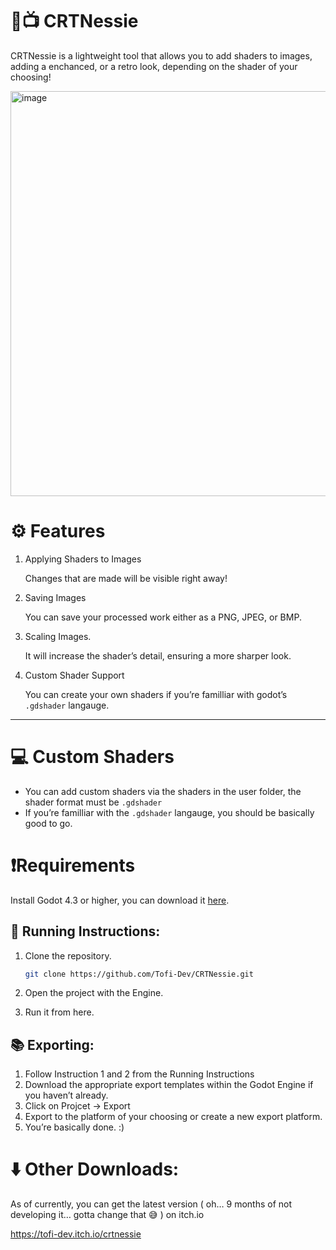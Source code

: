 # 🦕📺 CRTNessie

CRTNessie is a lightweight tool that allows you to add shaders to images, adding a enchanced, or a retro look, depending on the shader of your choosing!

<img width="1152" height="648" alt="image" src="https://github.com/user-attachments/assets/dc7698e9-2eab-4a5a-b1a1-750f023008f9" />



# ⚙️ Features


1. Applying Shaders to Images

   Changes that are made will be visible right away!
2. Saving Images

   You can save your processed work either as a PNG, JPEG, or BMP.
3. Scaling Images.

   It will increase the shader’s detail, ensuring a more sharper look.
4. Custom Shader Support

   You can create your own shaders if you’re familliar with godot’s `.gdshader` langauge.


***

# 💻 Custom Shaders

* You can add custom shaders via the shaders in the user folder, the shader format must be `.gdshader`
* If you’re familliar with the `.gdshader` langauge, you should be basically good to go.



# ❗Requirements

Install Godot 4.3 or higher, you can download it [here](https://godotengine.org/pl/).



## 🔨 Running Instructions:


1. Clone the repository.

   ```bash
   git clone https://github.com/Tofi-Dev/CRTNessie.git
   ```
2. Open the project with the Engine.
3. Run it from here.



## 📚 Exporting:


1. Follow Instruction 1 and 2 from the Running Instructions
2. Download the appropriate export templates within the Godot Engine if you haven’t already.
3. Click on Projcet → Export
4. Export to the platform of your choosing or create a new export platform.
5. You’re basically done. :)



# ⬇️ Other Downloads:

As of currently, you can get the latest version ( oh… 9 months of not developing it… gotta change that :sweat_smile: ) on itch.io

<https://tofi-dev.itch.io/crtnessie>
